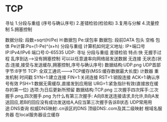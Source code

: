 TCP
=================

寻址
1.分段与重组 (序号与确认序号)
2.差错检验(检验和)
3.复用与分解
4.流量控制
5.拥塞控制

数据分段:
    段数=sqrt(H/Pe) H:数据包 Pe:误包率
    数据包:
            段前DATA
            包头
            空格
            包体
    Pe计算:Ps=(1-Pe)^(x+h)
    分段与重组
计算机如何定义地址:
    IP+端口号
    IP:IPv4/IPv6
    端口号:0-65535
UDP: 寻址 分段与重组 差错检验
    特点:快 无握手过程 乱序到达-->没有拥塞控制 可以以任意速率向网络层发送数据 无连接 无状态(状态:连接,接受与发送缓存,拥塞控制,序号与确认序号)
    数据结构:UDP.png
    UDP首部字节:8字节
TCP:
    全双工通讯--->TCP缓存(MSS:缓存数据最大长度)  计数器 重发机制 时间戳
    SYN=1:建立连接  FIN=1:关闭连接  RST=1:销毁连接  ACK=1:确认序号有效  PSH=1:数据无需缓存,直接发到应用层  URG=1:紧急指针有效(直接放在缓存的第一位)
    选项:为日后更新所预留
    数据结构:TCP.png
    三次握手四次挥手:三次握手.png,四次握手.png
    为什么有第三次握手:
        A向B发送连接请求,B允许,B向A发送回应,若B的回应没有成功发送给A,A应当第三次握手告诉B状态
UDP常用用途:DNS查询
权威DNS映射:.cn该区的DNS
顶级DNS:.com及其二级映射
根域名服务器
在local服务器设立缓存
